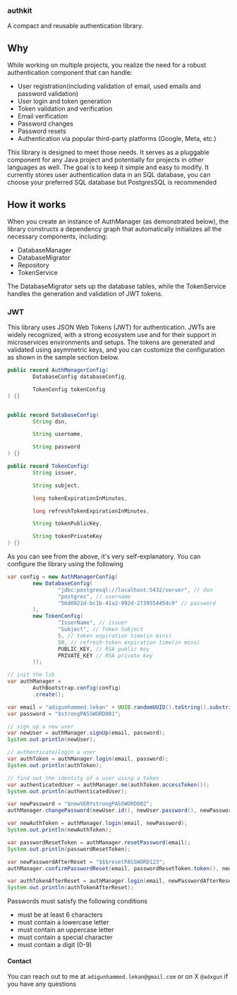 ### authkit
A compact and reusable authentication library.

## Why
While working on multiple projects, you realize the need for a robust authentication component that can handle:

* User registration(including validation of email, used emails and password validation)
* User login and token generation
* Token validation and verification
* Email verification
* Password changes
* Password resets
* Authentication via popular third-party platforms (Google, Meta, etc.)


This library is designed to meet those needs. It serves as a pluggable component for any Java project and potentially for projects in other languages as well. The goal is to keep it simple and easy to modify. It currently stores user authentication data in an SQL database, you can choose your preferred SQL database but PostgresSQL is recommended 

## How it works
When you create an instance of AuthManager (as demonstrated below), the library constructs a dependency graph that automatically initializes all the necessary components, including:

* DatabaseManager
* DatabaseMigrator
* Repository
* TokenService

The DatabaseMigrator sets up the database tables, while the TokenService handles the generation and validation of JWT tokens.

### JWT
This library uses JSON Web Tokens (JWT) for authentication. JWTs are widely recognized, with a strong ecosystem use and for their support in microservices environments and setups. The tokens are generated and validated using asymmetric keys, and you can customize the configuration as shown in the sample section below.

```java
public record AuthManagerConfig(
        DatabaseConfig databaseConfig,

        TokenConfig tokenConfig
) {}


public record DatabaseConfig(
        String dsn,

        String username,

        String password
) {}

public record TokenConfig(
        String issuer,

        String subject,

        long tokenExpirationInMinutes,

        long refreshTokenExpirationInMinutes,

        String tokenPublicKey,

        String tokenPrivateKey
) {}
```
As you can see from the above, it's very self-explanatory. You can configure the library using the following

```java
var config = new AuthManagerConfig(
        new DatabaseConfig(
                "jdbc:postgresql://localhost:5432/server", // dsn
                "postgres", // username
                "56d0921d-bc1b-41a2-992d-2f3955445dc9" // password
        ),
        new TokenConfig(
                "IsserName", // issuer
                "Subject", // Token Subject
                5, // token expiration time(in mins)
                50, // refresh-token expiration time(in mins)
                PUBLIC_KEY, // RSA public key
                PRIVATE_KEY // RSA private key
        ));

// init the lib
var authManager = 
        AuthBootstrap.config(config)
        .create();

var email = "adigunhammed.lekan" + UUID.randomUUID().toString().substring(0, 5) + "@gmail.com";
var password = "$strongPASSWORD001"; 

// sign up a new user
var newUser = authManager.signUp(email, password);
System.out.println(newUser);

// authenticate/login a user
var authToken = authManager.login(email, password);
System.out.println(authToken);

// find out the identity of a user using a token
var authenticatedUser = authManager.me(authToken.accessToken());
System.out.println(authenticatedUser);

var newPassword = "$newVERYstrongPASSWORD002";
authManager.changePassword(newUser.id(), newUser.password(), newPassword);

var newAuthToken = authManager.login(email, newPassword);
System.out.println(newAuthToken);

var passwordResetToken = authManager.resetPassword(email);
System.out.println(passwordResetToken);

var newPasswordAfterReset = "$$$resetPASSWORD123";
authManager.confirmPasswordReset(email, passwordResetToken.token(), newPasswordAfterReset);

var authTokenAfterReset = authManager.login(email, newPasswordAfterReset);
System.out.println(authTokenAfterReset);
```
Passwords must satisfy the following conditions
* must be at least 6 characters
* must contain a lowercase letter
* must contain an uppercase letter
* must contain a special character
* must contain a digit (0-9)


#### Contact
You can reach out to me at `adigunhammed.lekan@gmail.com` or on X `@adxgun` if you have any questions
